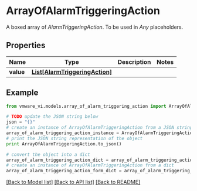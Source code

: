 # ArrayOfAlarmTriggeringAction

A boxed array of *AlarmTriggeringAction*. To be used in *Any* placeholders. 

## Properties
Name | Type | Description | Notes
------------ | ------------- | ------------- | -------------
**value** | [**List[AlarmTriggeringAction]**](AlarmTriggeringAction.md) |  | 

## Example

```python
from vmware_vi.models.array_of_alarm_triggering_action import ArrayOfAlarmTriggeringAction

# TODO update the JSON string below
json = "{}"
# create an instance of ArrayOfAlarmTriggeringAction from a JSON string
array_of_alarm_triggering_action_instance = ArrayOfAlarmTriggeringAction.from_json(json)
# print the JSON string representation of the object
print ArrayOfAlarmTriggeringAction.to_json()

# convert the object into a dict
array_of_alarm_triggering_action_dict = array_of_alarm_triggering_action_instance.to_dict()
# create an instance of ArrayOfAlarmTriggeringAction from a dict
array_of_alarm_triggering_action_form_dict = array_of_alarm_triggering_action.from_dict(array_of_alarm_triggering_action_dict)
```
[[Back to Model list]](../README.md#documentation-for-models) [[Back to API list]](../README.md#documentation-for-api-endpoints) [[Back to README]](../README.md)


